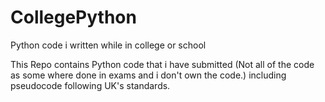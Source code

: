 # CollegePython
Python code i written while in college or school

This Repo contains Python code that i have submitted (Not all of the code as some where done in exams and i don't own the code.) including pseudocode following UK's standards.
